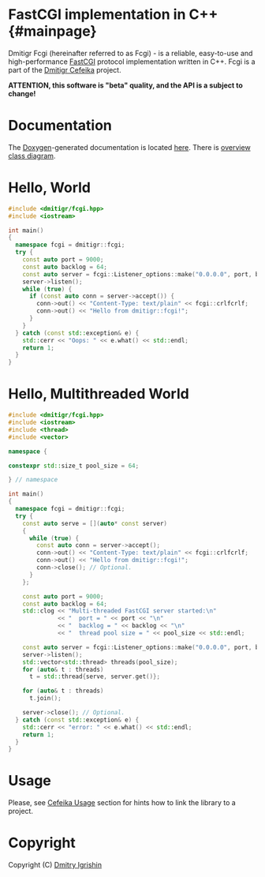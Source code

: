 FastCGI implementation in C++ {#mainpage}
=========================================

Dmitigr Fcgi (hereinafter referred to as Fcgi) - is a reliable, easy-to-use
and high-performance [FastCGI] protocol implementation written in C++. Fcgi
is a part of the [Dmitigr Cefeika][dmitigr_cefeika] project.

**ATTENTION, this software is "beta" quality, and the API is a subject to change!**

Documentation
=============

The [Doxygen]-generated documentation is located [here][dmitigr_fcgi_doc]. There
is [overview class diagram][dmitigr_fcgi_doc_diagram].

Hello, World
============

```cpp
#include <dmitigr/fcgi.hpp>
#include <iostream>

int main()
{
  namespace fcgi = dmitigr::fcgi;
  try {
    const auto port = 9000;
    const auto backlog = 64;
    const auto server = fcgi::Listener_options::make("0.0.0.0", port, backlog)->make_listener();
    server->listen();
    while (true) {
      if (const auto conn = server->accept()) {
        conn->out() << "Content-Type: text/plain" << fcgi::crlfcrlf;
        conn->out() << "Hello from dmitigr::fcgi!";
      }
    }
  } catch (const std::exception& e) {
    std::cerr << "Oops: " << e.what() << std::endl;
    return 1;
  }
}
```

Hello, Multithreaded World
==========================

```cpp
#include <dmitigr/fcgi.hpp>
#include <iostream>
#include <thread>
#include <vector>

namespace {

constexpr std::size_t pool_size = 64;

} // namespace

int main()
{
  namespace fcgi = dmitigr::fcgi;
  try {
    const auto serve = [](auto* const server)
    {
      while (true) {
        const auto conn = server->accept();
        conn->out() << "Content-Type: text/plain" << fcgi::crlfcrlf;
        conn->out() << "Hello from dmitigr::fcgi!";
        conn->close(); // Optional.
      }
    };

    const auto port = 9000;
    const auto backlog = 64;
    std::clog << "Multi-threaded FastCGI server started:\n"
              << "  port = " << port << "\n"
              << "  backlog = " << backlog << "\n"
              << "  thread pool size = " << pool_size << std::endl;

    const auto server = fcgi::Listener_options::make("0.0.0.0", port, backlog)->make_listener();
    server->listen();
    std::vector<std::thread> threads(pool_size);
    for (auto& t : threads)
      t = std::thread{serve, server.get()};

    for (auto& t : threads)
      t.join();

    server->close(); // Optional.
  } catch (const std::exception& e) {
    std::cerr << "error: " << e.what() << std::endl;
    return 1;
  }
}
```

Usage
=====

Please, see [Cefeika Usage][dmitigr_cefeika_usage] section for hints how to
link the library to a project.

Copyright
=========

Copyright (C) [Dmitry Igrishin][dmitigr_mail]

[dmitigr_mail]: mailto:dmitigr@gmail.com
[dmitigr_cefeika]: https://github.com/dmitigr/cefeika.git
[dmitigr_cefeika_usage]: https://github.com/dmitigr/cefeika.git#usage
[dmitigr_fcgi_doc]: http://dmitigr.ru/en/projects/cefeika/fcgi/doc/
[dmitigr_fcgi_doc_diagram]: http://dmitigr.ru/en/projects/cefeika/fcgi/doc/dmitigr_fcgi_overview.violet.html

[FastCGI]: https://en.wikipedia.org/wiki/FastCGI
[Doxygen]: http://doxygen.org/
